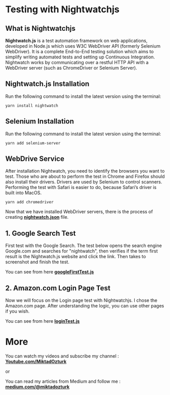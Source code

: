 # Testing with Nightwatchjs

## What is Nightwatchjs
**Nightwatch.js** is a test automation framework on web applications, developed in Node.js which uses W3C WebDriver API (formerly Selenium WebDriver). It is a complete End-to-End testing solution which aims to simplify writing automated tests and setting up Continuous Integration. Nightwatch works by communicating over a restful HTTP API with a WebDriver server (such as ChromeDriver or Selenium Server).

## Nightwatch.js Installation
Run the following command to install the latest version using the terminal:


```
yarn install nightwatch
```

## Selenium Installation
Run the following command to install the latest version using the terminal:


```
yarn add selenium-server
```

## WebDrive Service
After installation Nightwatch, you need to identify the browsers you want to test. Those who are about to perform the test in Chrome and Firefox should also install their drivers. Drivers are used by Selenium to control scanners. Performing the test with Safari is easier to do, because Safari’s driver is built into MacOS.

```
yarn add chromedriver
```


Now that we have installed WebDriver servers, there is the process of creating **[nightwatch.json](https://github.com/miktadozturk/nightwatchjs_test/blob/main/nightwatch.json)** file.


## 1. Google Search Test

First test with the Google Search. The test below opens the search engine Google.com and searches for "nightwatch", then verifies if the term first result is the Nightwatch.js website and click the link. Then takes to screenshot and finish the test.

You can see from here **[googleFirstTest.js](https://github.com/miktadozturk/nightwatchjs_test/blob/main/test/googleFirstTest.js)**


## 2. Amazon.com Login Page Test

Now we will focus on the Login page test with Nightwatchjs. I chose the Amazon.com page. After understanding the logic, you can use other pages if you wish. 

You can see from here **[loginTest.js](https://github.com/miktadozturk/nightwatchjs_test/blob/main/test/loginTest.js)**


# More

You can watch my videos and subscribe my channel : **[Youtube.com/MiktadOzturk](https://www.youtube.com/MiktadOzturk)**

or

You can read my articles from Medium and follow me : **[medium.com/@miktadozturk](https://medium.com/@miktadozturk)**
